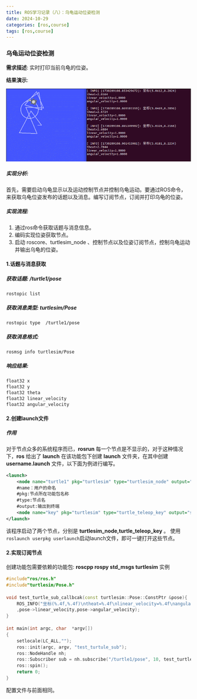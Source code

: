 ```yaml
---
title: ROS学习记录（八）：乌龟运动位姿检测
date: 2024-10-29
categories: [ros,course]
tags: [ros,course]
---
```

### 乌龟运动位姿检测
__需求描述__: 实时打印当前乌龟的位姿。

__结果演示__:
<p align = ""><img  src="../images/ROS学习记录（八）：乌龟运动位置姿态检测/GIF.gif" alt="text" width="600" /></p>




##### 实现分析:

首先，需要启动乌龟显示以及运动控制节点并控制乌龟运动。要通过ROS命令，来获取乌龟位姿发布的话题以及消息。编写订阅节点，订阅并打印乌龟的位姿。
##### 实现流程:

1. 通过ros命令获取话题与消息信息。
2. 编码实现位姿获取节点。
3. 启动 roscore、turtlesim_node 、控制节点以及位姿订阅节点，控制乌龟运动并输出乌龟的位姿。
#### 1.话题与消息获取
##### 获取话题: /turtle1/pose
```
rostopic list
```

##### 获取消息类型: turtlesim/Pose
```
rostopic type  /turtle1/pose
```
##### 获取消息格式:
```
rosmsg info turtlesim/Pose
```
##### 响应结果:
```
​float32 x
float32 y
float32 theta
float32 linear_velocity
float32 angular_velocity
```

#### 2.创建launch文件

##### 作用

对于节点众多的系统程序而已，__rosrun__ 每一个节点是不显示的，对于这种情况下，__ros__ 给出了 __launch__ 在该功能包下创建 __launch__ 文件夹，在其中创建 __username.launch__ 文件，以下面为例进行编写。
```xml
<launch>
    <node name="turtle1" pkg="turtlesim" type="turtlesim_node" output="screen"/>
    #name：用户的命名
    #pkg:节点所在功能包名称
    #type:节点名
    #output:输出到终端
    <node name="key" pkg="turtlesim" type="turtle_teleop_key" output="screen"/>
</launch>
```
该程序启动了两个节点，分别是 __turtlesim_node,turtle_teleop_key__ 。
使用```roslaunch userpkg userlaunch```启动launch文件，即可一键打开这些节点。

#### 2.实现订阅节点
创建功能包需要依赖的功能包: __roscpp rospy std_msgs turtlesim__
实例
```cpp
#include"ros/ros.h"
#include"turtlesim/Pose.h"

void test_turtle_sub_callbcak(const turtlesim::Pose::ConstPtr &pose){
    ROS_INFO("坐标(%.4f,%.4f)\ntheat=%.4f\nlinear_velocity=%.4f\nangular_velocity=%.4f\n",pose->x,pose->y,pose->theta
    ,pose->linear_velocity,pose->angular_velocity);
}

int main(int argc, char  *argv[])
{
    setlocale(LC_ALL,"");
    ros::init(argc, argv, "test_turtule_sub");
    ros::NodeHandle nh;
    ros::Subscriber sub = nh.subscribe("/turtle1/pose", 10, test_turtle_sub_callbcak);
    ros::spin();
    return 0;
}
```
配置文件与前面相同。
